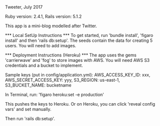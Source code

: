 Tweeter, July 2017

Ruby version: 2.4.1, Rails version: 5.1.2

This app is a mini-blog modelled after Twitter.  

*** Local SetUp Instructions ***
To get started, run 'bundle install', 'figaro install' and then 'rails db:setup'.  The seeds contain the data for creating 5 users.  You will need to add images.

*** Deployment Instructions (Heroku) ***
The app uses the gems 'carrierwave' and 'fog' to store images with AWS.  You will need AWS S3 credentials and a bucket to implement.

Sample keys (put in config/application.yml):
  AWS_ACCESS_KEY_ID: xxx,
  AWS_SECRET_ACCESS_KEY: yyy,
  S3_REGION: us-east-1,
  S3_BUCKET_NAME: bucketname

In Terminal, run: 'figaro heroku:set -e production'

This pushes the keys to Heroku.  Or on Heroku, you can click 'reveal config vars' and set manually.

Then run 'rails db:setup'.
